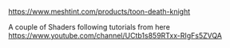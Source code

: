 https://www.meshtint.com/products/toon-death-knight


A couple of Shaders following tutorials from here
https://www.youtube.com/channel/UCtb1s859RTxx-RIgFs5ZVQA